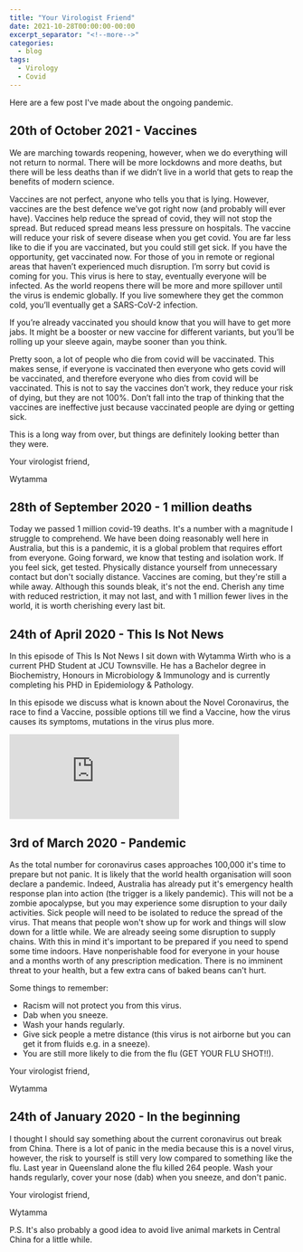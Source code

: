 ```yaml
---
title: "Your Virologist Friend"
date: 2021-10-28T00:00:00-00:00
excerpt_separator: "<!--more-->"
categories:
  - blog
tags:
  - Virology
  - Covid
---
```


Here are a few post I've made about the ongoing pandemic. 

## 20th of October 2021 - Vaccines

We are marching towards reopening, however, when we do everything will not return to normal. There will be more lockdowns and more deaths, but there will be less deaths than if we didn’t live in a world that gets to reap the benefits of modern science. 

<!--more-->

Vaccines are not perfect, anyone who tells you that is lying. However, vaccines are the best defence we’ve got right now (and probably will ever have). Vaccines help reduce the spread of covid, they will not stop the spread. But reduced spread means less pressure on hospitals. The vaccine will reduce your risk of severe disease when you get covid. You are far less like to die if you are vaccinated, but you could still get sick. If you have the opportunity, get vaccinated now.
For those of you in remote or regional areas that haven’t experienced much disruption. I’m sorry but covid is coming for you. This virus is here to stay, eventually everyone will be infected. As the world reopens there will be more and more spillover until the virus is endemic globally. If you live somewhere they get the common cold, you’ll eventually get a SARS-CoV-2 infection.

If you’re already vaccinated you should know that you will have to get more jabs. It might be a booster or new vaccine for different variants, but you’ll be rolling up your sleeve again, maybe sooner than you think. 

Pretty soon, a lot of people who die from covid will be vaccinated. This makes sense, if everyone is vaccinated then everyone who gets covid will be vaccinated, and therefore everyone who dies from covid will be vaccinated. This is not to say the vaccines don’t work, they reduce your risk of dying, but they are not 100%. Don’t fall into the trap of thinking that the vaccines are ineffective just because vaccinated people are dying or getting sick. 

This is a long way from over, but things are definitely looking better than they were.

Your virologist friend,

Wytamma


## 28th of September 2020 - 1 million deaths

Today we passed 1 million covid-19 deaths. It's a number with a magnitude I struggle to comprehend. We have been doing reasonably well here in Australia, but this is a pandemic, it is a global problem that requires effort from everyone. Going forward, we know that testing and isolation work. If you feel sick, get tested. Physically distance yourself from unnecessary contact but don't socially distance. Vaccines are coming, but they're still a while away. Although this sounds bleak, it's not the end. Cherish any time with reduced restriction, it may not last, and with 1 million fewer lives in the world, it is worth cherishing every last bit.

## 24th of April 2020 - This Is Not News 

In this episode of This Is Not News I sit down with Wytamma Wirth who is a current PHD Student at JCU Townsville.  He has a Bachelor degree in Biochemistry, Honours in Microbiology & Immunology and is currently completing his PHD in Epidemiology & Pathology.

In this episode we discuss what is known about the Novel Coronavirus, the race to find a Vaccine, possible options till we find a Vaccine, how the virus causes its symptoms, mutations in the virus plus more.

<iframe src="https://www.youtube.com/embed/SD9sZ8AjUnQ" title="YouTube video player" frameborder="0" allow="accelerometer; autoplay; clipboard-write; encrypted-media; gyroscope; picture-in-picture" allowfullscreen></iframe>

## 3rd of March 2020 - Pandemic

As the total number for coronavirus cases approaches 100,000 it's time to prepare but not panic. It is likely that the world health organisation will soon declare a pandemic. Indeed, Australia has already put it's emergency health response plan into action (the trigger is a likely pandemic). This will not be a zombie apocalypse, but you may experience some disruption to your daily activities. Sick people will need to be isolated to reduce the spread of the virus. That means that people won't show up for work and things will slow down for a little while. We are already seeing some disruption to supply chains. With this in mind it's important to be prepared if you need to spend some time indoors. Have nonperishable food for everyone in your house and a months worth of any prescription medication. There is no imminent threat to your health, but a few extra cans of baked beans can't hurt.

Some things to remember:
- Racism will not protect you from this virus.
- Dab when you sneeze.
- Wash your hands regularly.
- Give sick people a metre distance (this virus is not airborne but you can get it from fluids e.g. in a sneeze).
- You are still more likely to die from the flu (GET YOUR FLU SHOT!!).

Your virologist friend,

Wytamma


## 24th of January 2020 - In the beginning 

I thought I should say something about the current coronavirus out break from China. There is a lot of panic in the media because this is a novel virus, however, the risk to yourself is still very low compared to something like the flu. Last year in Queensland alone the flu killed 264 people. Wash your hands regularly, cover your nose (dab) when you sneeze, and don't panic. 

Your virologist friend,

Wytamma 

P.S. It's also probably a good idea to avoid live animal markets in Central China for a little while.
